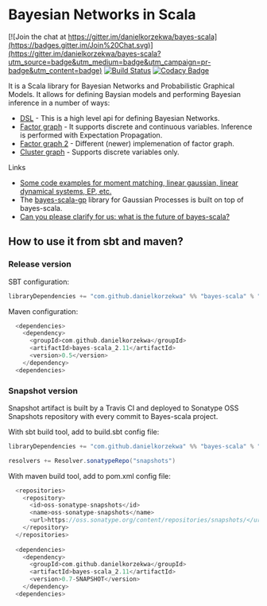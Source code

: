 # Bayesian Networks in Scala 

[![Join the chat at https://gitter.im/danielkorzekwa/bayes-scala](https://badges.gitter.im/Join%20Chat.svg)](https://gitter.im/danielkorzekwa/bayes-scala?utm_source=badge&utm_medium=badge&utm_campaign=pr-badge&utm_content=badge)
[![Build Status](https://travis-ci.org/danielkorzekwa/bayes-scala.svg)](https://travis-ci.org/danielkorzekwa/bayes-scala)
[![Codacy Badge](https://www.codacy.com/project/badge/2a48694cabbe4cd386af1be55602cbbf)](https://www.codacy.com/public/danielkorzekwa/bayes-scala)

It is a Scala library for Bayesian Networks and Probabilistic Graphical Models. It allows for defining Baysian models and performing Bayesian inference in a number of ways:

* [DSL] - This is a high level api for defining Bayesian Networks. 
* [Factor graph] - It supports discrete and continuous variables. Inference is performed with Expectation Propagation.
* [Factor graph 2] - Different (newer) implemenation of factor graph.
* [Cluster graph] - Supports discrete variables only.

Links
* [Some code examples for moment matching, linear gaussian, linear dynamical systems, EP, etc.]
* The [bayes-scala-gp] library for Gaussian Processes is built on top of bayes-scala.
* [Can you please clarify for us: what is the future of bayes-scala?](https://github.com/danielkorzekwa/bayes-scala/blob/master/doc/future_of_bayes_scala.md) 

## How to use it from sbt and maven?

### Release version

SBT configuration: 

```scala
libraryDependencies += "com.github.danielkorzekwa" %% "bayes-scala" % "0.6"  
```

Maven configuration:

```scala  
  <dependencies>
    <dependency>
      <groupId>com.github.danielkorzekwa</groupId>
      <artifactId>bayes-scala_2.11</artifactId>
      <version>0.5</version>
    </dependency>
  <dependencies>
```

### Snapshot version

Snapshot artifact is built by a Travis CI and deployed to Sonatype OSS Snapshots repository with every commit to Bayes-scala project. 

With sbt build tool, add to build.sbt config file:

```scala
libraryDependencies += "com.github.danielkorzekwa" %% "bayes-scala" % "0.7-SNAPSHOT"  

resolvers += Resolver.sonatypeRepo("snapshots")
```

With maven build tool, add to pom.xml config file:

```scala
  <repositories>
    <repository>
      <id>oss-sonatype-snapshots</id>
      <name>oss-sonatype-snapshots</name>
      <url>https://oss.sonatype.org/content/repositories/snapshots/</url>
    </repository>
  </repositories>
  
  <dependencies>
    <dependency>
      <groupId>com.github.danielkorzekwa</groupId>
      <artifactId>bayes-scala_2.11</artifactId>
      <version>0.7-SNAPSHOT</version>
    </dependency>
  <dependencies>
```

[DSL]: https://github.com/danielkorzekwa/bayes-scala/blob/master/doc/dsl/dsl.md
[Factor graph]: https://github.com/danielkorzekwa/bayes-scala/blob/master/doc/factorgraph/factorgraph.md
[Factor graph 2]: https://github.com/danielkorzekwa/bayes-scala/blob/master/doc/factorgraph2/factorgraph2.md
[Cluster graph]: https://github.com/danielkorzekwa/bayes-scala/blob/master/doc/clustergraph/clustergraph.md
[Some code examples for moment matching, linear gaussian, linear dynamical systems, EP, etc.]:https://github.com/danielkorzekwa/bayes-scala/blob/master/doc/others/others.md
[Low level algorithms]: https://github.com/danielkorzekwa/bayes-scala/blob/master/doc/lowlevel/README.md
[bayes-scala-gp]: https://github.com/danielkorzekwa/bayes-scala-gp/blob/master/README.md